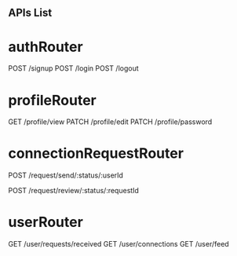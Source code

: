 ## APIs List

# authRouter

POST /signup
POST /login
POST /logout

# profileRouter

GET /profile/view
PATCH /profile/edit
PATCH /profile/password

# connectionRequestRouter

POST /request/send/:status/:userId

POST /request/review/:status/:requestId

# userRouter

GET /user/requests/received
GET /user/connections
GET /user/feed
